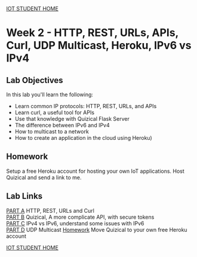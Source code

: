 [IOT STUDENT HOME](https://gitlab.com/Gislason/iot-210B-student/blob/master/README.md)

# Week 2 - HTTP, REST, URLs, APIs, Curl, UDP Multicast, Heroku, IPv6 vs IPv4

## Lab Objectives

In this lab you'll learn the following:

* Learn common IP protocols: HTTP, REST, URLs, and APIs
* Learn curl, a useful tool for APIs
* Use that knowledge with Quizical Flask Server
* The difference between IPv6 and IPv4
* How to multicast to a network
* How to create an application in the cloud using Heroku)


## Homework

Setup a free Heroku account for hosting your own IoT applications. Host Quizical and send
a link to me.


## Lab Links

[PART A](https://gitlab.com/Gislason/iot-210B-student/tree/master/Lab2/LabPartA.md) HTTP, REST, URLs and Curl    
[PART B](https://gitlab.com/Gislason/iot-210B-student/tree/master/Lab2/LabPartB.md) Quizical, A more complicate API, with secure tokens    
[PART C](https://gitlab.com/Gislason/iot-210B-student/tree/master/Lab2/LabPartC.md) IPv4 vs IPv6, understand some issues with IPv6    
[PART D](https://gitlab.com/Gislason/iot-210B-student/tree/master/Lab2/LabPartD.md) UDP Multicast
[Homework](https://gitlab.com/Gislason/iot-210B-student/tree/master/Lab2/homework.md) Move Quizical to your own free Heroku account  

[IOT STUDENT HOME](https://gitlab.com/Gislason/iot-210B-student/blob/master/README.md)
